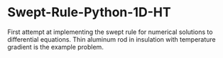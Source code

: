 # Swept-Rule-Python-1D-HT
First attempt at implementing the swept rule for numerical solutions to differential equations.  Thin aluminum rod in insulation with temperature gradient is the example problem.
